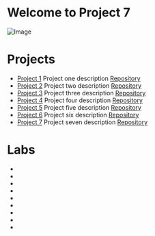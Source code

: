 # Welcome to Project 7
<img src="https://images.unsplash.com/photo-1589652717521-10c0d092dea9?ixlib=rb-4.0.3&ixid=M3wxMjA3fDB8MHxwaG90by1wYWdlfHx8fGVufDB8fHx8fA%3D%3D&auto=format&fit=crop&w=870&q=80" alt="Image">

# Projects

+ [Project 1](https://samantha936.github.io/CIT281-p1/) Project one description [Repository](https://github.com/Samantha936/CIT281-p1)
+ [Project 2](https://samantha936.github.io/CIT281-p2/) Project two description [Repository](https://github.com/Samantha936/CIT281-p2)
+ [Project 3](https://samantha936.github.io/CIT281-p3/) Project three description [Repository](https://github.com/Samantha936/CIT281-p3)
+ [Project 4](https://samantha936.github.io/CIT281-p4/) Project four description [Repository](https://github.com/Samantha936/CIT281-p4)
+ [Project 5](https://samantha936.github.io/CIT281-p5/) Project five description [Repository](https://github.com/Samantha936/CIT281-p5)
+ [Project 6](https://samantha936.github.io/CIT281-p6/) Project six description [Repository](https://github.com/Samantha936/CIT281-p6)
+ [Project 7](https://samantha936.github.io/CIT281-p7/) Project seven description [Repository](https://github.com/Samantha936/CIT281-p7)

# Labs

+
+
+
+
+
+
+
+
+


